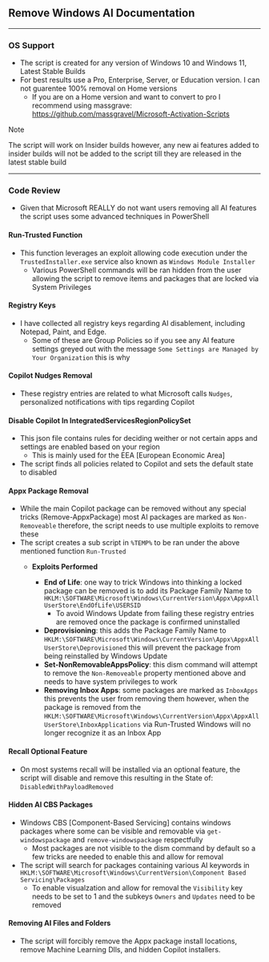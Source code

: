 ## Remove Windows AI Documentation
---
### OS Support

- The script is created for any version of Windows 10 and Windows 11, Latest Stable Builds
- For best results use a Pro, Enterprise, Server, or Education version. I can not guarentee 100% removal on Home versions
  - If you are on a Home version and want to convert to pro I recommend using massgrave: https://github.com/massgravel/Microsoft-Activation-Scripts
> [!NOTE]
> The script will work on Insider builds however, any new ai features added to insider builds will not be added to the script till they are released in the latest stable build
>

---

### Code Review

- Given that Microsoft REALLY do not want users removing all AI features the script uses some advanced techniques in PowerShell

#### Run-Trusted Function

- This function leverages an exploit allowing code execution under the `TrustedInstaller.exe` service also known as `Windows Module Installer`
  - Various PowerShell commands will be ran hidden from the user allowing the script to remove items and packages that are locked via System Privileges
 
#### Registry Keys
- I have collected all registry keys regarding AI disablement, including Notepad, Paint, and Edge.
  - Some of these are Group Policies so if you see any AI feature settings greyed out with the message `Some Settings are Managed by Your Organization` this is why
 
#### Copilot Nudges Removal
- These registry entries are related to what Microsoft calls `Nudges`, personalized notifications with tips regarding Copilot

#### Disable Copilot In IntegratedServicesRegionPolicySet
- This json file contains rules for deciding weither or not certain apps and settings are enabled based on your region
  - This is mainly used for the EEA [European Economic Area]
- The script finds all policies related to Copilot and sets the default state to disabled 


#### Appx Package Removal
- While the main Copilot package can be removed without any special tricks (Remove-AppxPackage) most AI packages are marked as `Non-Removeable` therefore, the script needs to use multiple exploits to remove these
 - The script creates a sub script in `%TEMP%` to be ran under the above mentioned function `Run-Trusted`
   - **Exploits Performed**
     
     - **End of Life**: one way to trick Windows into thinking a locked package can be removed is to add its Package Family Name to `HKLM:\SOFTWARE\Microsoft\Windows\CurrentVersion\Appx\AppxAllUserStore\EndOfLife\USERSID`
       - To avoid Windows Update from failing these registry entries are removed once the package is confirmed uninstalled
     - **Deprovisioning**: this adds the Package Family Name to `HKLM:\SOFTWARE\Microsoft\Windows\CurrentVersion\Appx\AppxAllUserStore\Deprovisioned` this will prevent the package from being reinstalled by Windows Update
     - **Set-NonRemovableAppsPolicy**: this dism command will attempt to remove the `Non-Removeable` property mentioned above and needs to have system privileges to work
     - **Removing Inbox Apps**: some packages are marked as `InboxApps` this prevents the user from removing them however, when the package is removed from the `HKLM:\SOFTWARE\Microsoft\Windows\CurrentVersion\Appx\AppxAllUserStore\InboxApplications` via Run-Trusted Windows will no longer recognize it as an Inbox App

#### Recall Optional Feature
- On most systems recall will be installed via an optional feature, the script will disable and remove this resulting in the State of: `DisabledWithPayloadRemoved`

#### Hidden AI CBS Packages
- Windows CBS [Component-Based Servicing] contains windows packages where some can be visible and removable via `get-windowspackage` and `remove-windowspackage` respectfully
  - Most packages are not visible to the dism command by default so a few tricks are needed to enable this and allow for removal
- The script will search for packages containing various AI keywords in `HKLM:\SOFTWARE\Microsoft\Windows\CurrentVersion\Component Based Servicing\Packages`
  - To enable visualzation and allow for removal the `Visibility` key needs to be set to 1 and the subkeys `Owners` and `Updates` need to be removed
 
#### Removing AI Files and Folders
- The script will forcibly remove the Appx package install locations, remove Machine Learning Dlls, and hidden Copilot installers.


